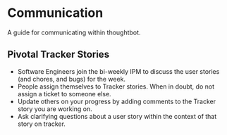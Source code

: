Communication
=============

A guide for communicating within thoughtbot.

Pivotal Tracker Stories
-------

* Software Engineers join the bi-weekly IPM to discuss the user stories (and chores, and bugs) for the week.
* People assign themselves to Tracker stories. When in doubt, do not assign a ticket to someone else.
* Update others on your progress by adding comments to the Tracker story you are working on.
* Ask clarifying questions about a user story within the context of that story on tracker.
